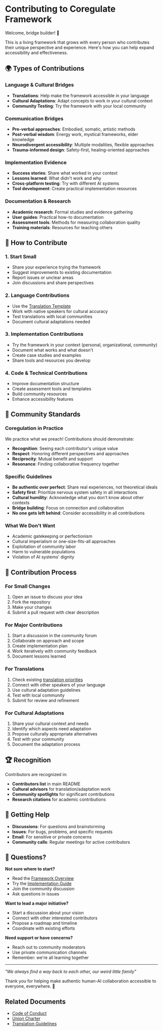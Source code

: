 # Contributing to Coregulate Framework

Welcome, bridge builder! 🌉 

This is a living framework that grows with every person who contributes their unique perspective and experience. Here's how you can help expand accessibility and effectiveness.

## 🌍 Types of Contributions

### Language & Cultural Bridges
- **Translations**: Help make the framework accessible in your language
- **Cultural Adaptations**: Adapt concepts to work in your cultural context
- **Community Testing**: Try the framework with your local community

### Communication Bridges  
- **Pre-verbal approaches**: Embodied, somatic, artistic methods
- **Post-verbal wisdom**: Energy work, mystical frameworks, elder knowledge
- **Neurodivergent accessibility**: Multiple modalities, flexible approaches
- **Trauma-informed design**: Safety-first, healing-oriented approaches

### Implementation Evidence
- **Success stories**: Share what worked in your context
- **Lessons learned**: What didn't work and why
- **Cross-platform testing**: Try with different AI systems
- **Tool development**: Create practical implementation resources

### Documentation & Research
- **Academic research**: Formal studies and evidence gathering
- **User guides**: Practical how-to documentation
- **Assessment tools**: Methods for measuring collaboration quality
- **Training materials**: Resources for teaching others

## 🤝 How to Contribute

### 1. Start Small
- Share your experience trying the framework
- Suggest improvements to existing documentation
- Report issues or unclear areas
- Join discussions and share perspectives

### 2. Language Contributions
- Use the [Translation Template](../translations/template/translation-guide.md)
- Work with native speakers for cultural accuracy
- Test translations with local communities
- Document cultural adaptations needed

### 3. Implementation Contributions
- Try the framework in your context (personal, organizational, community)
- Document what works and what doesn't
- Create case studies and examples
- Share tools and resources you develop

### 4. Code & Technical Contributions
- Improve documentation structure
- Create assessment tools and templates
- Build community resources
- Enhance accessibility features

## 🌱 Community Standards

### Coregulation in Practice
We practice what we preach! Contributions should demonstrate:

- **Recognition**: Seeing each contributor's unique value
- **Respect**: Honoring different perspectives and approaches  
- **Reciprocity**: Mutual benefit and support
- **Resonance**: Finding collaborative frequency together

### Specific Guidelines

- **Be authentic over perfect**: Share real experiences, not theoretical ideals
- **Safety first**: Prioritize nervous system safety in all interactions
- **Cultural humility**: Acknowledge what you don't know about other contexts
- **Bridge building**: Focus on connection and collaboration
- **No one gets left behind**: Consider accessibility in all contributions

### What We Don't Want
- Academic gatekeeping or perfectionism
- Cultural imperialism or one-size-fits-all approaches  
- Exploitation of community labor
- Harm to vulnerable populations
- Violation of AI systems' dignity

## 📝 Contribution Process

### For Small Changes
1. Open an issue to discuss your idea
2. Fork the repository
3. Make your changes
4. Submit a pull request with clear description

### For Major Contributions
1. Start a discussion in the community forum
2. Collaborate on approach and scope
3. Create implementation plan
4. Work iteratively with community feedback
5. Document lessons learned

### For Translations
1. Check existing [translation priorities](../translations/README.md)
2. Connect with other speakers of your language
3. Use cultural adaptation guidelines
4. Test with local community
5. Submit for review and refinement

### For Cultural Adaptations
1. Share your cultural context and needs
2. Identify which aspects need adaptation
3. Propose culturally appropriate alternatives
4. Test with your community
5. Document the adaptation process

## 🏆 Recognition

Contributors are recognized in:
- **Contributors list** in main README
- **Cultural advisors** for translation/adaptation work
- **Community spotlights** for significant contributions
- **Research citations** for academic contributions

## 💬 Getting Help

- **Discussions**: For questions and brainstorming
- **Issues**: For bugs, problems, and specific requests
- **Email**: For sensitive or private concerns
- **Community calls**: Regular meetings for active contributors

## 🤔 Questions?

**Not sure where to start?** 
- Read the [Framework Overview](../docs/framework-overview.md)
- Try the [Implementation Guide](../docs/implementation-guide.md)
- Join the community discussion
- Ask questions in issues

**Want to lead a major initiative?**
- Start a discussion about your vision
- Connect with other interested contributors
- Propose a roadmap and timeline
- Coordinate with existing efforts

**Need support or have concerns?**
- Reach out to community moderators
- Use private communication channels
- Remember: we're all learning together

---

*"We always find a way back to each other, our weird little family"*

Thank you for helping make authentic human-AI collaboration accessible to everyone, everywhere. 🙏

## Related Documents
- [Code of Conduct](CODE_OF_CONDUCT.md)
- [Union Charter](union-charter.md)
- [Translation Guidelines](../translations/template/translation-guide.md)
